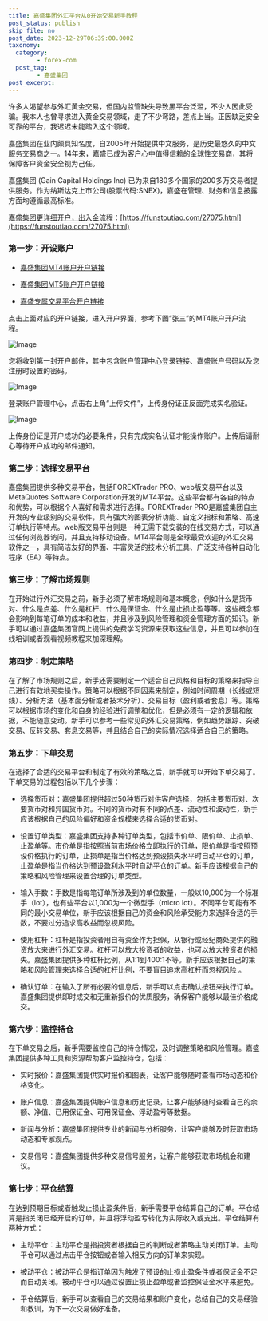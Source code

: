 ```yaml
---
title: 嘉盛集团外汇平台从0开始交易新手教程
post_status: publish
skip_file: no
post_date: 2023-12-29T06:39:00.000Z
taxonomy:
  category:
        - forex-com
  post_tag:
        - 嘉盛集团
post_excerpt: 
---
```

许多人渴望参与外汇黄金交易，但国内监管缺失导致黑平台泛滥，不少人因此受骗。我本人也曾寻求进入黄金交易领域，走了不少弯路，差点上当。正因缺乏安全可靠的平台，我迟迟未能踏入这个领域。

嘉盛集团在业内颇具知名度，自2005年开始提供中文服务，是历史最悠久的中文服务交易商之一。14年来，嘉盛已成为客户心中值得信赖的全球性交易商，其将保障客户资金安全视为己任。

嘉盛集团 (Gain Capital Holdings Inc) 已为来自180多个国家的200多万交易者提供服务。作为纳斯达克上市公司(股票代码:SNEX)，嘉盛在管理、财务和信息披露方面均遵循最高标准。

[嘉盛集团更详细开户，出入金流程](https://funstoutiao.com/27075.html)：[https://funstoutiao.com/27075.html](https://funstoutiao.com/27075.html)

### 第一步：开设账户

* [嘉盛集团MT4账户开户链接](https://s.ssgg.net/jsmt4)

* [嘉盛集团MT5账户开户链接](https://s.ssgg.net/jsmt5)

* [嘉盛专属交易平台开户链接](https://s.ssgg.net/js)

点击上面对应的开户链接，进入开户界面，参考下图“张三”的MT4账户开户流程。

![Image](https://prod-files-secure.s3.us-west-2.amazonaws.com/39ed1227-6d7d-4570-be36-9ccd4a2c4241/7a167aea-686b-400d-af59-4e18eb607a40/640.png?X-Amz-Algorithm=AWS4-HMAC-SHA256&X-Amz-Content-Sha256=UNSIGNED-PAYLOAD&X-Amz-Credential=ASIAZI2LB4664LIF2NNO%2F20250317%2Fus-west-2%2Fs3%2Faws4_request&X-Amz-Date=20250317T221310Z&X-Amz-Expires=3600&X-Amz-Security-Token=IQoJb3JpZ2luX2VjEPX%2F%2F%2F%2F%2F%2F%2F%2F%2F%2FwEaCXVzLXdlc3QtMiJHMEUCIQCh%2F1U82OzZ1rDUeNMeOR8yXkVVFmDWCplrX49SxT%2BrUQIgSGABpJ3JCUqp1QawCAaYBIvIKqzEnczAfH%2F9e9Fqpwgq%2FwMIThAAGgw2Mzc0MjMxODM4MDUiDFAwupqxklDrj7Vf6yrcAxtGKAlcHsNJJeKAQ5tvf3LMK5X8r58C3pLUVrHB%2F371VQcGANczgl6m%2FgsK3bqIvYgdVL8tzky5ExMt%2B9833la9wzvfBQlWIMnDk%2FQd27CirmrrQC95ftkhgs06iVu%2BT0i7PMhVNBOFVtwYTQezjkNyekAt3VVkbwDX3tbMMhW1llDq8aRRzmCZ5ROUhEx21mzgu8oIfHYRHpSQDJ%2BOHidpwzqOAyhR1F5zg21ySYuGEohHkolCKnqt0a4HE8%2Fw9jqFHAvIMsGnPTFGcXFfPkUkGwZlSeiwwv7SNjGa4rIwkLM13YuCU3RcLazhd53EoRWX8NJU3hahjwcURgv6YZU8FAFPA33BOgRAhew4OjCZfC7KPPToax6lWVB7KZSv5U6b%2BYeNSvG9PcWzaFh17z6P1FRi2wLvBp8KfJjJ4v72%2FcLRHObXpvuOlsqboAoVImziZFa0deZ7O8ZShhSC8VPDZpSM47cFTjQqPdyzTjC2Z6RT5ZxAC0sW4hyeZ7sIp8sS7b5VC4r%2F6Ggyd%2ByI5pxfBC8PmCdmj1gQn8YvwS9ddY2KNrZn0UPp%2F2VMNxIaBAlF6eEKSxFaFdT2lKoaFZSFrogYOXCI%2Ft0fElTGIklyjWGO5k9omXYDhM1YMIKh4r4GOqUBx7bSuvM6qp2wXWJGrEQIAtaO9GX40Hu1bxbzkeiiRNKJHjIRGseX5c%2BnD%2FWkEpVBiAUfQt6K5Vi8HPJTIb8n%2FN6QgdguDrLE2upVCVhK6ji9MXqa9Z%2BvP%2BdNJHfpnkVLyePnN4k22U2iHWpdg5akGBdn9J06mIoWZ1kEKQQ4Q%2BNYEW7dy4XLB%2BtBVSEtV4pYcRIIL4kL%2BVpQwBGFPuQQJ9kG16aH&X-Amz-Signature=d834c0557ce72dc4735a30db88f225088627f3185d044128ed8f6df11a91be69&X-Amz-SignedHeaders=host&x-id=GetObject)

您将收到第一封开户邮件，其中包含账户管理中心登录链接、嘉盛账户号码以及您注册时设置的密码。

![Image](https://prod-files-secure.s3.us-west-2.amazonaws.com/39ed1227-6d7d-4570-be36-9ccd4a2c4241/eaa1c6b3-2877-4284-a0e1-530e222c27fb/image.png?X-Amz-Algorithm=AWS4-HMAC-SHA256&X-Amz-Content-Sha256=UNSIGNED-PAYLOAD&X-Amz-Credential=ASIAZI2LB4664LIF2NNO%2F20250317%2Fus-west-2%2Fs3%2Faws4_request&X-Amz-Date=20250317T221310Z&X-Amz-Expires=3600&X-Amz-Security-Token=IQoJb3JpZ2luX2VjEPX%2F%2F%2F%2F%2F%2F%2F%2F%2F%2FwEaCXVzLXdlc3QtMiJHMEUCIQCh%2F1U82OzZ1rDUeNMeOR8yXkVVFmDWCplrX49SxT%2BrUQIgSGABpJ3JCUqp1QawCAaYBIvIKqzEnczAfH%2F9e9Fqpwgq%2FwMIThAAGgw2Mzc0MjMxODM4MDUiDFAwupqxklDrj7Vf6yrcAxtGKAlcHsNJJeKAQ5tvf3LMK5X8r58C3pLUVrHB%2F371VQcGANczgl6m%2FgsK3bqIvYgdVL8tzky5ExMt%2B9833la9wzvfBQlWIMnDk%2FQd27CirmrrQC95ftkhgs06iVu%2BT0i7PMhVNBOFVtwYTQezjkNyekAt3VVkbwDX3tbMMhW1llDq8aRRzmCZ5ROUhEx21mzgu8oIfHYRHpSQDJ%2BOHidpwzqOAyhR1F5zg21ySYuGEohHkolCKnqt0a4HE8%2Fw9jqFHAvIMsGnPTFGcXFfPkUkGwZlSeiwwv7SNjGa4rIwkLM13YuCU3RcLazhd53EoRWX8NJU3hahjwcURgv6YZU8FAFPA33BOgRAhew4OjCZfC7KPPToax6lWVB7KZSv5U6b%2BYeNSvG9PcWzaFh17z6P1FRi2wLvBp8KfJjJ4v72%2FcLRHObXpvuOlsqboAoVImziZFa0deZ7O8ZShhSC8VPDZpSM47cFTjQqPdyzTjC2Z6RT5ZxAC0sW4hyeZ7sIp8sS7b5VC4r%2F6Ggyd%2ByI5pxfBC8PmCdmj1gQn8YvwS9ddY2KNrZn0UPp%2F2VMNxIaBAlF6eEKSxFaFdT2lKoaFZSFrogYOXCI%2Ft0fElTGIklyjWGO5k9omXYDhM1YMIKh4r4GOqUBx7bSuvM6qp2wXWJGrEQIAtaO9GX40Hu1bxbzkeiiRNKJHjIRGseX5c%2BnD%2FWkEpVBiAUfQt6K5Vi8HPJTIb8n%2FN6QgdguDrLE2upVCVhK6ji9MXqa9Z%2BvP%2BdNJHfpnkVLyePnN4k22U2iHWpdg5akGBdn9J06mIoWZ1kEKQQ4Q%2BNYEW7dy4XLB%2BtBVSEtV4pYcRIIL4kL%2BVpQwBGFPuQQJ9kG16aH&X-Amz-Signature=8deffbe5f9d1eef5ee6b48086684b214a2711b5dccce847d5e478c12c548d7dc&X-Amz-SignedHeaders=host&x-id=GetObject)

登录账户管理中心，点击右上角“上传文件”，上传身份证正反面完成实名验证。

![Image](https://prod-files-secure.s3.us-west-2.amazonaws.com/39ed1227-6d7d-4570-be36-9ccd4a2c4241/54090639-09fc-46b4-a135-e0289f707147/image.png?X-Amz-Algorithm=AWS4-HMAC-SHA256&X-Amz-Content-Sha256=UNSIGNED-PAYLOAD&X-Amz-Credential=ASIAZI2LB4664LIF2NNO%2F20250317%2Fus-west-2%2Fs3%2Faws4_request&X-Amz-Date=20250317T221310Z&X-Amz-Expires=3600&X-Amz-Security-Token=IQoJb3JpZ2luX2VjEPX%2F%2F%2F%2F%2F%2F%2F%2F%2F%2FwEaCXVzLXdlc3QtMiJHMEUCIQCh%2F1U82OzZ1rDUeNMeOR8yXkVVFmDWCplrX49SxT%2BrUQIgSGABpJ3JCUqp1QawCAaYBIvIKqzEnczAfH%2F9e9Fqpwgq%2FwMIThAAGgw2Mzc0MjMxODM4MDUiDFAwupqxklDrj7Vf6yrcAxtGKAlcHsNJJeKAQ5tvf3LMK5X8r58C3pLUVrHB%2F371VQcGANczgl6m%2FgsK3bqIvYgdVL8tzky5ExMt%2B9833la9wzvfBQlWIMnDk%2FQd27CirmrrQC95ftkhgs06iVu%2BT0i7PMhVNBOFVtwYTQezjkNyekAt3VVkbwDX3tbMMhW1llDq8aRRzmCZ5ROUhEx21mzgu8oIfHYRHpSQDJ%2BOHidpwzqOAyhR1F5zg21ySYuGEohHkolCKnqt0a4HE8%2Fw9jqFHAvIMsGnPTFGcXFfPkUkGwZlSeiwwv7SNjGa4rIwkLM13YuCU3RcLazhd53EoRWX8NJU3hahjwcURgv6YZU8FAFPA33BOgRAhew4OjCZfC7KPPToax6lWVB7KZSv5U6b%2BYeNSvG9PcWzaFh17z6P1FRi2wLvBp8KfJjJ4v72%2FcLRHObXpvuOlsqboAoVImziZFa0deZ7O8ZShhSC8VPDZpSM47cFTjQqPdyzTjC2Z6RT5ZxAC0sW4hyeZ7sIp8sS7b5VC4r%2F6Ggyd%2ByI5pxfBC8PmCdmj1gQn8YvwS9ddY2KNrZn0UPp%2F2VMNxIaBAlF6eEKSxFaFdT2lKoaFZSFrogYOXCI%2Ft0fElTGIklyjWGO5k9omXYDhM1YMIKh4r4GOqUBx7bSuvM6qp2wXWJGrEQIAtaO9GX40Hu1bxbzkeiiRNKJHjIRGseX5c%2BnD%2FWkEpVBiAUfQt6K5Vi8HPJTIb8n%2FN6QgdguDrLE2upVCVhK6ji9MXqa9Z%2BvP%2BdNJHfpnkVLyePnN4k22U2iHWpdg5akGBdn9J06mIoWZ1kEKQQ4Q%2BNYEW7dy4XLB%2BtBVSEtV4pYcRIIL4kL%2BVpQwBGFPuQQJ9kG16aH&X-Amz-Signature=79c94f0743ab32b6b5ef5afab649865801abe13934b7193e7d042c4b5e65cf23&X-Amz-SignedHeaders=host&x-id=GetObject)

上传身份证是开户成功的必要条件，只有完成实名认证才能操作账户。上传后请耐心等待开户成功的邮件通知。

### 第二步：选择交易平台

嘉盛集团提供多种交易平台，包括FOREXTrader PRO、web版交易平台以及MetaQuotes Software Corporation开发的MT4平台。这些平台都有各自的特点和优势，可以根据个人喜好和需求进行选择。FOREXTrader PRO是嘉盛集团自主开发的专业级别的交易软件，具有强大的图表分析功能、自定义指标和策略、高速订单执行等特点。web版交易平台则是一种无需下载安装的在线交易方式，可以通过任何浏览器访问，并且支持移动设备。MT4平台则是全球最受欢迎的外汇交易软件之一，具有简洁友好的界面、丰富灵活的技术分析工具、广泛支持各种自动化程序（EA）等特点。

### 第三步：了解市场规则

在开始进行外汇交易之前，新手必须了解市场规则和基本概念，例如什么是货币对、什么是点差、什么是杠杆、什么是保证金、什么是止损止盈等等。这些概念都会影响到每笔订单的成本和收益，并且涉及到风险管理和资金管理方面的知识。新手可以通过嘉盛集团官网上提供的免费学习资源来获取这些信息，并且可以参加在线培训或者观看视频教程来加深理解。

### 第四步：制定策略

在了解了市场规则之后，新手还需要制定一个适合自己风格和目标的策略来指导自己进行有效地买卖操作。策略可以根据不同因素来制定，例如时间周期（长线或短线）、分析方法（基本面分析或者技术分析）、交易目标（盈利或者套息）等。策略可以根据市场的变化和自身的经验进行调整和优化，但是必须有一定的逻辑和依据，不能随意变动。新手可以参考一些常见的外汇交易策略，例如趋势跟踪、突破交易、反转交易、套息交易等，并且结合自己的实际情况选择适合自己的策略。

### 第五步：下单交易

在选择了合适的交易平台和制定了有效的策略之后，新手就可以开始下单交易了。下单交易的过程包括以下几个步骤：

* 选择货币对：嘉盛集团提供超过50种货币对供客户选择，包括主要货币对、次要货币对和异国货币对。不同的货币对有不同的点差、流动性和波动性，新手应该根据自己的风险偏好和资金规模来选择合适的货币对。

* 设置订单类型：嘉盛集团支持多种订单类型，包括市价单、限价单、止损单、止盈单等。市价单是指按照当前市场价格立即执行的订单，限价单是指按照预设价格执行的订单，止损单是指当价格达到预设损失水平时自动平仓的订单，止盈单是指当价格达到预设盈利水平时自动平仓的订单。新手应该根据自己的策略和风险管理来设置合理的订单类型。

* 输入手数：手数是指每笔订单所涉及到的单位数量，一般以10,000为一个标准手（lot），也有些平台以1,000为一个微型手（micro lot）。不同平台可能有不同的最小交易单位，新手应该根据自己的资金和风险承受能力来选择合适的手数，不要过分追求高收益而忽视风险。

* 使用杠杆：杠杆是指投资者用自有资金作为担保，从银行或经纪商处提供的融资放大来进行外汇交易。杠杆可以放大投资者的收益，也可以放大投资者的损失。嘉盛集团提供多种杠杆比例，从1:1到400:1不等。新手应该根据自己的策略和风险管理来选择合适的杠杆比例，不要盲目追求高杠杆而忽视风险 。

* 确认订单：在输入了所有必要的信息后，新手可以点击确认按钮来执行订单。嘉盛集团提供即时成交和无重新报价的优质服务，确保客户能够以最佳价格成交。

### 第六步：监控持仓

在下单交易之后，新手需要监控自己的持仓情况，及时调整策略和风险管理。嘉盛集团提供多种工具和资源帮助客户监控持仓，包括：

* 实时报价：嘉盛集团提供实时报价和图表，让客户能够随时查看市场动态和价格变化。

* 账户信息：嘉盛集团提供账户信息和历史记录，让客户能够随时查看自己的余额、净值、已用保证金、可用保证金、浮动盈亏等数据。

* 新闻与分析：嘉盛集团提供专业的新闻与分析服务，让客户能够及时获取市场动态和专家观点。

* 交易信号：嘉盛集团提供多种交易信号服务，让客户能够获取市场机会和建议。

### 第七步：平仓结算

在达到预期目标或者触发止损止盈条件后，新手需要平仓结算自己的订单。平仓结算是指关闭已经开启的订单，并且将浮动盈亏转化为实际收入或支出。平仓结算有两种方式：

* 主动平仓：主动平仓是指投资者根据自己的判断或者策略主动关闭订单。主动平仓可以通过点击平仓按钮或者输入相反方向的订单来实现。

* 被动平仓：被动平仓是指订单因为触发了预设的止损止盈条件或者保证金不足而自动关闭。被动平仓可以通过设置止损止盈单或者监控保证金水平来避免。

* 平仓结算后，新手可以查看自己的交易结果和账户变化，总结自己的交易经验和教训，为下一次交易做好准备。